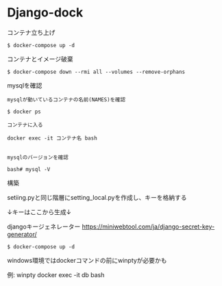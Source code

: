 # Django-dock

コンテナ立ち上げ

```
$ docker-compose up -d
```

コンテナとイメージ破棄

```
$ docker-compose down --rmi all --volumes --remove-orphans
```

mysqlを確認

```
mysqlが動いているコンテナの名前(NAMES)を確認

$ docker ps

コンテナに入る

docker exec -it コンテナ名 bash


mysqlのバージョンを確認

bash# mysql -V
```

構築

setiing.pyと同じ階層にsetting_local.pyを作成し、キーを格納する

↓キーはここから生成↓

djangoキージェネレーター
https://miniwebtool.com/ja/django-secret-key-generator/

```
$ docker-compose up -d
```

windows環境ではdockerコマンドの前にwinptyが必要かも

例: winpty docker exec -it db bash